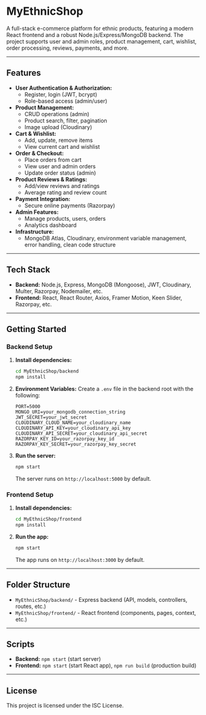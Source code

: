 # MyEthnicShop

A full-stack e-commerce platform for ethnic products, featuring a modern React frontend and a robust Node.js/Express/MongoDB backend. The project supports user and admin roles, product management, cart, wishlist, order processing, reviews, payments, and more.

---

## Features

- **User Authentication & Authorization:**
  - Register, login (JWT, bcrypt)
  - Role-based access (admin/user)
- **Product Management:**
  - CRUD operations (admin)
  - Product search, filter, pagination
  - Image upload (Cloudinary)
- **Cart & Wishlist:**
  - Add, update, remove items
  - View current cart and wishlist
- **Order & Checkout:**
  - Place orders from cart
  - View user and admin orders
  - Update order status (admin)
- **Product Reviews & Ratings:**
  - Add/view reviews and ratings
  - Average rating and review count
- **Payment Integration:**
  - Secure online payments (Razorpay)
- **Admin Features:**
  - Manage products, users, orders
  - Analytics dashboard
- **Infrastructure:**
  - MongoDB Atlas, Cloudinary, environment variable management, error handling, clean code structure

---

## Tech Stack

- **Backend:** Node.js, Express, MongoDB (Mongoose), JWT, Cloudinary, Multer, Razorpay, Nodemailer, etc.
- **Frontend:** React, React Router, Axios, Framer Motion, Keen Slider, Razorpay, etc.

---

## Getting Started

### Backend Setup

1. **Install dependencies:**
   ```bash
   cd MyEthnicShop/backend
   npm install
   ```
2. **Environment Variables:**
   Create a `.env` file in the backend root with the following:
   ```env
   PORT=5000
   MONGO_URI=your_mongodb_connection_string
   JWT_SECRET=your_jwt_secret
   CLOUDINARY_CLOUD_NAME=your_cloudinary_name
   CLOUDINARY_API_KEY=your_cloudinary_api_key
   CLOUDINARY_API_SECRET=your_cloudinary_api_secret
   RAZORPAY_KEY_ID=your_razorpay_key_id
   RAZORPAY_KEY_SECRET=your_razorpay_key_secret
   ```
3. **Run the server:**
   ```bash
   npm start
   ```
   The server runs on `http://localhost:5000` by default.

### Frontend Setup

1. **Install dependencies:**
   ```bash
   cd MyEthnicShop/frontend
   npm install
   ```
2. **Run the app:**
   ```bash
   npm start
   ```
   The app runs on `http://localhost:3000` by default.

---

## Folder Structure

- `MyEthnicShop/backend/` - Express backend (API, models, controllers, routes, etc.)
- `MyEthnicShop/frontend/` - React frontend (components, pages, context, etc.)

---

## Scripts

- **Backend:** `npm start` (start server)
- **Frontend:** `npm start` (start React app), `npm run build` (production build)

---

## License

This project is licensed under the ISC License.
